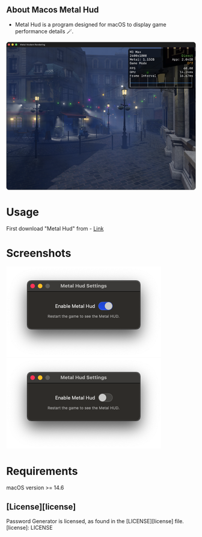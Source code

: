 ## About Macos Metal Hud

-  Metal Hud is a program designed for macOS to display game performance details 🪄.

![](/Images/MetalHudAppDark.png)


# Usage
First download "Metal Hud" from - [Link](/releases/tag/1.0)


# Screenshots
![](/Images/WindowEnable.png)
![](/Images/WindowDisable.png)


# Requirements
macOS version >= 14.6


## [License][license]
Password Generator is licensed, as found in the [LICENSE][license] file.
[license]: LICENSE

